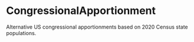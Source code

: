 # CongressionalApportionment
Alternative US congressional apportionments based on 2020 Census state populations.
